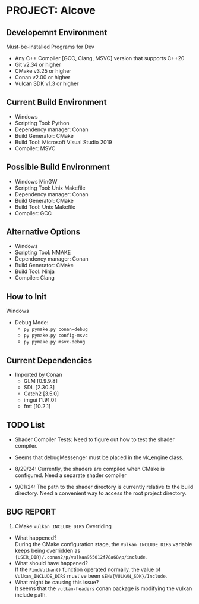 # PROJECT: Alcove

## Developemnt Environment 

Must-be-installed Programs for Dev
- Any C++ Compiler [GCC, Clang, MSVC] version that supports C++20
- Git v2.34 or higher
- CMake v3.25 or higher
- Conan v2.00 or higher
- Vulcan SDK v1.3 or higher

## Current Build Environment

- Windows 
- Scripting Tool: Python
- Dependency manager: Conan
- Build Generator: CMake
- Build Tool: Microsoft Visual Studio 2019
- Compiler: MSVC

## Possible Build Environment

- Windows MinGW
- Scripting Tool: Unix Makefile 
- Dependency manager: Conan
- Build Generator: CMake
- Build Tool: Unix Makefile
- Compiler: GCC

## Alternative Options

- Windows
- Scripting Tool: NMAKE
- Dependency manager: Conan
- Build Generator: CMake
- Build Tool: Ninja
- Compiler: Clang

## How to Init
Windows
- Debug Mode:
  - `py pymake.py conan-debug`
  - `py pymake.py config-msvc`
  - `py pymake.py msvc-debug`

## Current Dependencies

- Imported by Conan
  - GLM [0.9.9.8]
  - SDL [2.30.3]
  - Catch2 [3.5.0]
  - imgui [1.91.0]
  - fmt [10.2.1]

## TODO List

- Shader Compiler Tests: Need to figure out how to test the shader compiler.
- Seems that debugMessenger must be placed in the vk_engine class.

- 8/29/24: Currently, the shaders are compiled when CMake is configured. Need a separate shader compiler 
- 9/01/24: The path to the shader directory is currently relative to the build directory. Need a convenient way to access the root project directory.

## BUG REPORT

1. CMake `Vulkan_INCLUDE_DIRS` Overriding
- What happened?<br>
During the CMake configuration stage, the `Vulkan_INCLUDE_DIRS` variable keeps
being overridden as `{USER_DIR}/.conan2/p/vulkaa955012f78a68/p/include`.
- What should have happened?<br>
If the `FindVulkan()` function operated normally, the value of `Vulkan_INCLUDE_DIRS` must've been `$ENV{VULKAN_SDK}/Include`.
- What might be causing this issue?<br>
It seems that the `vulkan-headers` conan package is modifying the vulkan include path.
